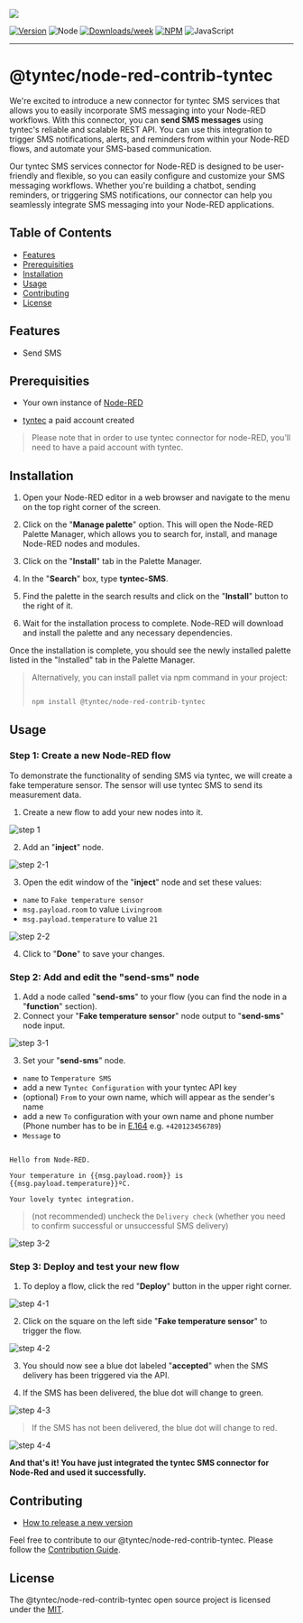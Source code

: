 [![](https://raw.githubusercontent.com/tyntec/node-red-contrib-tyntec/main/docs/logo.png)](https://tyntec.com)

[![Version](https://img.shields.io/npm/v/@tyntec/node-red-contrib-tyntec.svg)](https://npmjs.org/package/@tyntec/node-red-contrib-tyntec)
![Node](https://img.shields.io/node/v/@tyntec/node-red-contrib-tyntec)
[![Downloads/week](https://img.shields.io/npm/dw/@tyntec/node-red-contrib-tyntec.svg)](https://npmjs.org/package/@tyntec/node-red-contrib-tyntec)
[![NPM](https://img.shields.io/npm/l/@tyntec/node-red-contrib-tyntec)](LICENSE)
![JavaScript](https://img.shields.io/badge/%3C%2F%3E-JavaScript-blue)

---

# @tyntec/node-red-contrib-tyntec

We're excited to introduce a new connector for tyntec SMS services that allows you to easily incorporate SMS messaging into your Node-RED workflows. With this connector, you can **send SMS messages** using tyntec's reliable and scalable REST API. You can use this integration to trigger SMS notifications, alerts, and reminders from within your Node-RED flows, and automate your SMS-based communication.
 
Our tyntec SMS services connector for Node-RED is designed to be user-friendly and flexible, so you can easily configure and customize your SMS messaging workflows. Whether you're building a chatbot, sending reminders, or triggering SMS notifications, our connector can help you seamlessly integrate SMS messaging into your Node-RED applications.

## Table of Contents

<!-- toc -->
* [Features](#Features)
* [Prerequisities](#Prerequisities)
* [Installation](#Installation)
* [Usage](#Usage)
* [Contributing](#Contributing)
* [License](#License)
<!-- tocstop -->

## Features

- Send SMS

## Prerequisities

- Your own instance of [Node-RED](https://nodered.org/docs/getting-started/)

-  [tyntec](https://my.tyntec.com/) a paid account created
> Please note that in order to use tyntec connector for node-RED, you’ll need to have a paid account with tyntec.

## Installation

1.  Open your Node-RED editor in a web browser and navigate to the menu on the top right corner of the screen.
    
2.  Click on the "**Manage palette**" option. This will open the Node-RED Palette Manager, which allows you to search for, install, and manage Node-RED nodes and modules.
    
3.  Click on the "**Install**" tab in the Palette Manager.
    
4.  In the "**Search**" box, type **tyntec-SMS**.
    
5.  Find the palette in the search results and click on the "**Install**" button to the right of it.
    
6.  Wait for the installation process to complete. Node-RED will download and install the palette and any necessary dependencies.
    
 Once the installation is complete, you should see the newly installed palette listed in the "Installed" tab in the Palette Manager.

>  Alternatively, you can install pallet via npm command in your project:
> 
> ```bash
> 
> npm install @tyntec/node-red-contrib-tyntec
> 
> ```

## Usage

### Step 1: Create a new Node-RED flow

To demonstrate the functionality of sending SMS via tyntec, we will create a fake temperature sensor. The sensor will use tyntec SMS to send its measurement data.
  
1. Create a new flow to add your new nodes into it.

![step 1](./docs/step-1.png)

2. Add an "**inject**" node.

![step 2-1](./docs/step-2-1.png)

  

3. Open the edit window of the "**inject**" node and set these values:

-  `name` to `Fake temperature sensor`
-  `msg.payload.room` to value `Livingroom`
-  `msg.payload.temperature` to value `21`
  
![step 2-2](./docs/step-2-2.png)

4. Click to "**Done**" to save your changes.

### Step 2: Add and edit the "send-sms" node

1. Add a node called "**send-sms**" to your flow (you can find the node in a "**function**" section).
2. Connect your "**Fake temperature sensor**" node output to "**send-sms**" node input.

![step 3-1](./docs/step-3-1.png)

3. Set your "**send-sms**" node. 

-  `name` to `Temperature SMS`
- add a new `Tyntec Configuration` with your tyntec API key
- (optional) `From` to your own name, which will appear as the sender's name
- add a new `To` configuration with your own name and phone number (Phone number has to be in [E.164](https://en.wikipedia.org/wiki/E.164) e.g. `+420123456789`)
-  `Message` to
```

Hello from Node-RED.

Your temperature in {{msg.payload.room}} is {{msg.payload.temperature}}ºC.

Your lovely tyntec integration.

```

> (not recommended) uncheck the `Delivery check` (whether you need to
> confirm successful or unsuccessful SMS delivery)

![step 3-2](./docs/step-3-2.png)

### Step 3: Deploy and test your new flow

1. To deploy a flow, click the red "**Deploy**" button in the upper right corner.

![step 4-1](./docs/step-4-1.png)

2. Click on the square on the left side "**Fake temperature sensor**" to trigger the flow.

![step 4-2](./docs/step-4-2.png)

3. You should now see a blue dot labeled "**accepted**" when the SMS delivery has been triggered via the API.

4. If the SMS has been delivered, the blue dot will change to green.

![step 4-3](./docs/step-4-3.png)

> If the SMS has not been delivered, the blue dot will change to red.

![step 4-4](./docs/step-4-4.png)

**And that's it! You have just integrated the tyntec SMS connector for Node-Red and used it successfully.** 

## Contributing

- [How to release a new version](CONTRIBUTING.md#Release-new-version)

Feel free to contribute to our @tyntec/node-red-contrib-tyntec. Please follow the [Contribution Guide](CONTRIBUTING.md).

## License

The @tyntec/node-red-contrib-tyntec open source project is licensed under the [MIT](LICENSE).
